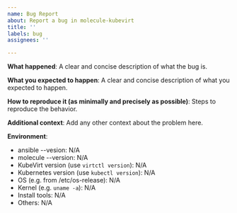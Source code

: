 ```yaml
---
name: Bug Report
about: Report a bug in molecule-kubevirt
title: ''
labels: bug
assignees: ''

---
```

<!-- Make sure that you read carefully README.md and KubeVirt install.
-->

**What happened**:
A clear and concise description of what the bug is.

**What you expected to happen**:
A clear and concise description of what you expected to happen.

**How to reproduce it (as minimally and precisely as possible)**:
Steps to reproduce the behavior.

**Additional context**:
Add any other context about the problem here.

**Environment**:
- ansible --vesion: N/A
- molecule --version: N/A
- KubeVirt version (use `virtctl version`): N/A
- Kubernetes version (use `kubectl version`): N/A
- OS (e.g. from /etc/os-release): N/A
- Kernel (e.g. `uname -a`): N/A
- Install tools: N/A
- Others: N/A
